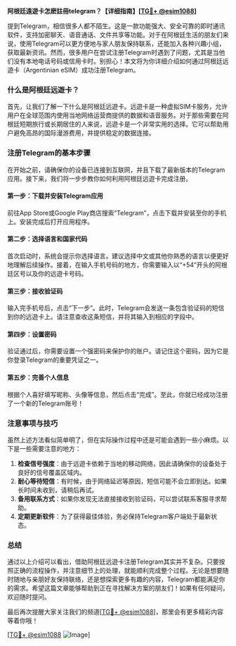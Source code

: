 **阿根廷遠遊卡怎麽註冊telegram？【详细指南】[[TG💪+ @esim1088](https://t.me/s/esim1088)]**

提到Telegram，相信很多人都不陌生。这是一款功能强大、安全可靠的即时通讯软件，支持加密聊天、语音通话、文件共享等功能。对于在阿根廷生活的朋友们来说，使用Telegram可以更方便地与家人朋友保持联系，还能加入各种兴趣小组，获取最新资讯。然而，很多用户在尝试注册Telegram时遇到了问题，尤其是当他们没有本地电话号码或信用卡时。别担心！本文将为你详细介绍如何通过阿根廷远遊卡（Argentinian eSIM）成功注册Telegram。

### 什么是阿根廷远遊卡？

首先，让我们了解一下什么是阿根廷远遊卡。远遊卡是一种虚拟SIM卡服务，允许用户在全球范围内使用当地网络运营商提供的数据和语音服务。对于那些需要在阿根廷短期旅行或长期居住的人来说，远遊卡是一个非常实用的选择。它可以帮助用户避免高昂的国际漫游费用，并提供稳定的数据连接。

### 注册Telegram的基本步骤

在开始之前，请确保你的设备已连接到互联网，并且下载了最新版本的Telegram应用。接下来，我们将一步步教你如何利用阿根廷远遊卡完成注册。

#### 第一步：下载并安装Telegram应用
前往App Store或Google Play商店搜索“Telegram”，点击下载并安装至你的手机上。安装完成后打开应用程序。

#### 第二步：选择语言和国家代码
首次启动时，系统会提示你选择语言。建议选择中文或其他你熟悉的语言以便更好地理解后续操作。接着，在输入手机号码的地方，你需要输入以“+54”开头的阿根廷区号以及你的远遊卡号码。

#### 第三步：接收验证码
输入完手机号后，点击“下一步”。此时，Telegram会发送一条包含验证码的短信到你的远遊卡上。请注意查收这条短信，并将其输入到相应的字段中。

#### 第四步：设置密码
验证通过后，你需要设置一个强密码来保护你的账户。请记住这个密码，因为它是你登录Telegram的重要凭证之一。

#### 第五步：完善个人信息
根据个人喜好填写昵称、头像等信息，然后点击“完成”。至此，你就已经成功注册了一个新的Telegram账号！

### 注意事项与技巧

虽然上述方法看似简单明了，但在实际操作过程中还是可能会遇到一些小麻烦。以下是一些需要注意的地方：

1. **检查信号强度**：由于远遊卡依赖于当地的移动网络，因此请确保你的设备处于良好的信号覆盖区域内。
2. **耐心等待短信**：有时候，由于网络延迟等原因，短信可能不会立即到达。如果长时间未收到，请稍后再试。
3. **备用联系方式**：如果你发现无法直接接收到验证码，可以尝试联系客服寻求帮助。
4. **定期更新软件**：为了获得最佳体验，务必保持Telegram客户端处于最新状态。

### 总结

通过以上介绍可以看出，借助阿根廷远遊卡注册Telegram其实并不复杂。只要按照正确的流程操作，并注意细节上的处理，就能顺利完成整个过程。无论是想要随时随地与亲朋好友保持联络，还是想探索更多有趣的内容，Telegram都能满足你的需求。希望这篇文章能够帮助到正在寻找解决方案的朋友们！如果有任何疑问，欢迎随时提问。

最后再次提醒大家关注我们的频道[[TG💪+ @esim1088](https://t.me/s/esim1088)]，那里会有更多精彩内容等着你哦！

[[TG💪+ @esim1088](https://t.me/s/esim1088) ![Image](https://i.postimg.cc/4NQfJmqS/Snipaste-2025-05-13-00-14-12.png)]